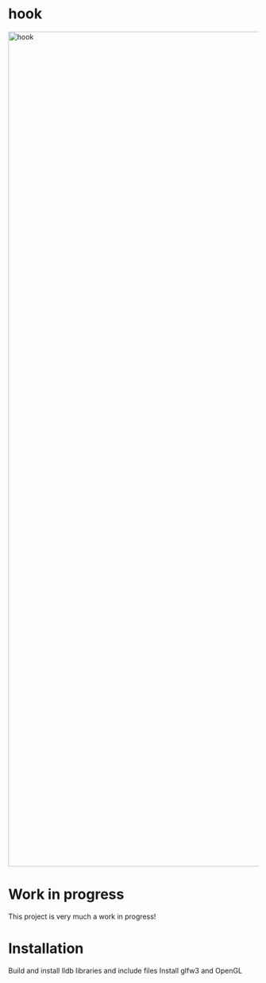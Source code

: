 # hook
<img width="1681" alt="hook" src="https://github.com/abolinsky/hook/assets/5623716/5260dc04-2cb4-467b-aa4c-180306c7be27">

# Work in progress
This project is very much a work in progress!

# Installation
Build and install lldb libraries and include files
Install glfw3 and OpenGL
